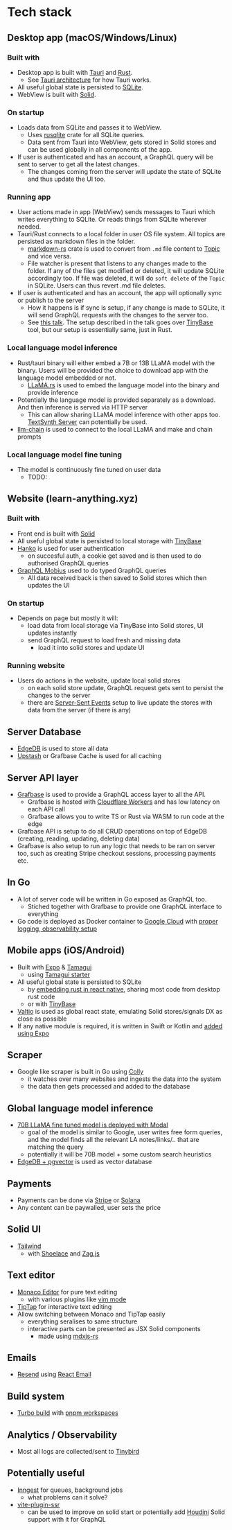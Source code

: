 # Tech stack

## Desktop app (macOS/Windows/Linux)

### Built with

- Desktop app is built with [Tauri](https://tauri.app/) and [Rust](https://www.rust-lang.org).
  - See [Tauri architecture](https://tauri.app/v1/references/architecture/) for how Tauri works.
- All useful global state is persisted to [SQLite](https://www.sqlite.org/index.html).
- WebView is built with [Solid](https://www.solidjs.com/).

### On startup

- Loads data from SQLite and passes it to WebView.
  - Uses [rusqlite](https://github.com/rusqlite/rusqlite) crate for all SQLite queries.
  - Data sent from Tauri into WebView, gets stored in Solid stores and can be used globally in all components of the app.
- If user is authenticated and has an account, a GraphQL query will be sent to server to get all the latest changes.
  - The changes coming from the server will update the state of SQLite and thus update the UI too.

### Running app

- User actions made in app (WebView) sends messages to Tauri which writes everything to SQLite. Or reads things from SQLite wherever needed.
- Tauri/Rust connects to a local folder in user OS file system. All topics are persisted as markdown files in the folder.
  - [markdown-rs](https://github.com/wooorm/markdown-rs) crate is used to convert from `.md` file content to [Topic](topic.md) and vice versa.
  - File watcher is present that listens to any changes made to the folder. If any of the files get modified or deleted, it will update SQLite accordingly too. If file was deleted, it will do `soft delete` of the `Topic` in SQLite. Users can thus revert .md file deletes.
- If user is authenticated and has an account, the app will optionally sync or publish to the server
  - How it happens is if sync is setup, if any change is made to SQLite, it will send GraphQL requests with the changes to the server too.
  - See [this talk](https://www.youtube.com/watch?v=35Q8B3uq9Us&t=1015s). The setup described in the talk goes over [TinyBase](https://tinybase.org/) tool, but our setup is essentially same, just in Rust.

### Local language model inference

- Rust/tauri binary will either embed a 7B or 13B LLaMA model with the binary. Users will be provided the choice to download app with the language model embedded or not.
  - [LLaMA.rs](https://news.ycombinator.com/item?id=35171527) is used to embed the language model into the binary and provide inference
- Potentially the language model is provided separately as a download. And then inference is served via HTTP server
  - This can allow sharing LLaMA model inference with other apps too. [TextSynth Server](https://bellard.org/ts_server/) can potentially be used.
- [llm-chain](https://llm-chain.xyz/) is used to connect to the local LLaMA and make and chain prompts

### Local language model fine tuning

- The model is continuously fine tuned on user data
  - TODO:

## Website (learn-anything.xyz)

### Built with

- Front end is built with [Solid](https://www.solidjs.com/)
- All useful global state is persisted to local storage with [TinyBase](https://tinybase.org/)
- [Hanko](https://www.hanko.io/) is used for user authentication
  - on succesful auth, a cookie get saved and is then used to do authorised GraphQL queries
- [GraphQL Mobius](https://github.com/SaltyAom/mobius) used to do typed GraphQL queries
  - All data received back is then saved to Solid stores which then updates the UI

### On startup

- Depends on page but mostly it will:
  - load data from local storage via TinyBase into Solid stores, UI updates instantly
  - send GraphQL request to load fresh and missing data
    - load it into solid stores and update UI

### Running website

- Users do actions in the website, update local solid stores
  - on each solid store update, GraphQL request gets sent to persist the changes to the server
  - there are [Server-Sent Events](https://grafbase.com/blog/building-realtime-apps-with-server-sent-events-and-graphql) setup to live update the stores with data from the server (if there is any)

## Server Database

- [EdgeDB](https://www.edgedb.com/) is used to store all data
- [Upstash](https://upstash.com/) or Grafbase Cache is used for all caching

## Server API layer

- [Grafbase](https://grafbase.com/) is used to provide a GraphQL access layer to all the API.
  - Grafbase is hosted with [Cloudflare Workers](https://workers.cloudflare.com/) and has low latency on each API call
  - Grafbase allows you to write TS or Rust via WASM to run code at the edge
- Grafbase API is setup to do all CRUD operations on top of EdgeDB (creating, reading, updating, deleting data)
- Grafbase is also setup to run any logic that needs to be ran on server too, such as creating Stripe checkout sessions, processing payments etc.

## In Go

- A lot of server code will be written in Go exposed as GraphQL too.
  - Stiched together with Grafbase to provide one GraphQL interface to everything
- Go code is deployed as Docker container to [Google Cloud](https://cloud.google.com) with [proper logging, observability setup](https://twitter.com/nicoritschel/status/1690505240582422528?s=20)

## Mobile apps (iOS/Android)

- Built with [Expo](https://expo.dev) & [Tamagui](https://tamagui.dev)
  - using [Tamagui starter](https://tamagui.dev/takeout)
- All useful global state is persisted to SQLite
  - by [embedding rust in react native](https://ospfranco.notion.site/Rust-in-React-Native-43316cdc499f43b48e9bc014074d3f72), sharing most code from desktop rust code
  - or with [TinyBase](https://tinybase.org)
- [Valtio](https://github.com/pmndrs/valtio) is used as global react state, emulating Solid stores/signals DX as close as possible
- If any native module is required, it is written in Swift or Kotlin and [added using Expo](https://docs.expo.dev/workflow/customizing/)

## Scraper

- Google like scraper is built in Go using [Colly](https://github.com/gocolly/colly)
  - it watches over many websites and ingests the data into the system
  - the data then gets processed and added to the database

## Global language model inference

- [70B LLaMA fine tuned model is deployed with Modal](https://modal.com/docs/guide/ex/vllm_inference)
  - goal of the model is similar to Google, user writes free form queries, and the model finds all the relevant LA notes/links/.. that are matching the query
  - potentially it will be 70B model + some custom search heuristics
- [EdgeDB + pgvector](https://www.edgedb.com/blog/chit-chatting-with-edgedb-docs-via-chatgpt-and-pgvector) is used as vector database

## Payments

- Payments can be done via [Stripe](https://stripe.com/) or [Solana](https://solana.com/)
- Any content can be paywalled, user sets the price

## Solid UI

- [Tailwind](https://tailwindcss.com/)
  - with [Shoelace](https://shoelace.style/) and [Zag.js](https://zagjs.com/)

## Text editor

- [Monaco Editor](https://github.com/microsoft/monaco-editor) for pure text editing
  - with various plugins like [vim mode](https://github.com/brijeshb42/monaco-vim)
- [TipTap](https://tiptap.dev/) for interactive text editing
- Allow switching between Monaco and TipTap easily
  - everything seralises to same structure
  - interactive parts can be presented as JSX Solid components
    - made using [mdxjs-rs](https://github.com/wooorm/mdxjs-rs)

## Emails

- [Resend](https://resend.com/) using [React Email](https://github.com/resendlabs/react-email)

## Build system

- [Turbo build](https://turbo.build/) with [pnpm workspaces](https://pnpm.io/workspaces)

## Analytics / Observability

- Most all logs are collected/sent to [Tinybird](https://www.tinybird.co/)

## Potentially useful

- [Inngest](https://www.inngest.com) for queues, background jobs
  - what problems can it solve?
- [vite-plugin-ssr](https://vite-plugin-ssr.com/)
  - can be used to improve on solid start or potentially add [Houdini](https://houdinigraphql.com/) Solid support with it for GraphQL
